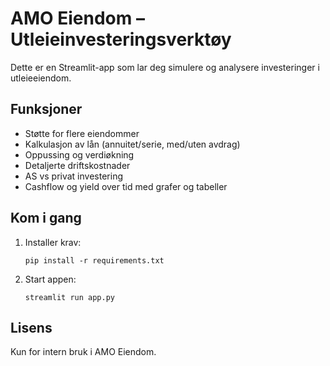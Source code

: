 # AMO Eiendom – Utleieinvesteringsverktøy

Dette er en Streamlit-app som lar deg simulere og analysere investeringer i utleieeiendom.

## Funksjoner
- Støtte for flere eiendommer
- Kalkulasjon av lån (annuitet/serie, med/uten avdrag)
- Oppussing og verdiøkning
- Detaljerte driftskostnader
- AS vs privat investering
- Cashflow og yield over tid med grafer og tabeller

## Kom i gang
1. Installer krav:
   ```
   pip install -r requirements.txt
   ```
2. Start appen:
   ```
   streamlit run app.py
   ```

## Lisens
Kun for intern bruk i AMO Eiendom.
